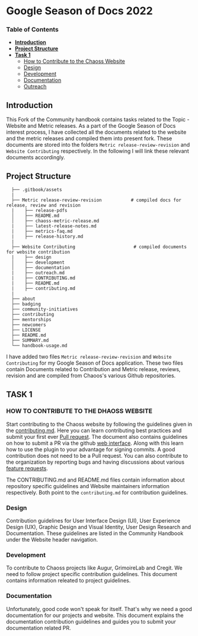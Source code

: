 # Google Season of Docs 2022 

### Table of Contents
* [**Introduction**](https://github.com/pratik2315/community-handbook/edit/season-of-docs/README.md#introduction)
* [**Project Structure**](https://github.com/pratik2315/community-handbook/edit/season-of-docs/README.md#project-structure)
* [**Task 1**](https://github.com/pratik2315/community-handbook/edit/season-of-docs/README.md#task-1)
  - [How to Contribute to the Chaoss Website](https://github.com/pratik2315/community-handbook/edit/season-of-docs/README.md#task-1)
  - [Design]()
  - [Development]()
  - [Documentation]()
  - [Outreach]()
 
## Introduction

This Fork of the Community handbook contains tasks related to the Topic - Website and Metric releases. 
As a part of the Google Season of Docs interest process, I have collected all the documents related to the website and the metric releases and compiled them into present fork. These documents are stored into the folders `Metric release-review-revision` and `Website Contributing` respectively. In the following I will link these relevant documents accordingly.

## Project Structure

```text
  ├── .gitbook/assets   
  |
  ├── Metric release-review-revision           # compiled docs for release, review and revision          
  |    ├── release-pdfs                               
  │    ├── README.md                          
  │    ├── chaoss-metric-release.md                        
  |    ├── latest-release-notes.md 
  |    ├── metrics-faq.md
  |    ├── release-history.md                      
  |
  ├── Website Contributing                      # compiled documents for website contribution
  |    ├── design                               
  │    ├── development                          
  │    ├── documentation                        
  |    ├── outreach.md 
  |    ├── CONTRIBUTING.md
  |    ├── README.md
  |    ├── contributing.md                      
  |
  ├── about                                     
  ├── badging                                   
  ├── community-initiatives                     
  ├── contributing                                                       
  ├── mentorships                               
  ├── newcomers                                 
  ├── LICENSE                                   
  ├── README.md                                 
  ├── SUMMARY.md                                
  └── handbook-usage.md                         
```
I have added two files `Metric release-review-revision` and `Website Contributing` for my Google Season of Docs application. These two files contain Documents related to Contribution and Metric release, reviews, revision and are compiled from Chaoos's various Github repositories.

## TASK 1
### HOW TO CONTRIBUTE TO THE DHAOSS WEBSITE
Start contributing to the Chaoss website by following the guidelines given in the [contributing.md](https://github.com/pratik2315/community-handbook/blob/season-of-docs/Website%20Contributing/contributing.md). Here you can learn contributing best practices and submit your first ever [Pull request](https://github.com/pratik2315/community-handbook/blob/season-of-docs/Website%20Contributing/contributing.md#code-or-document-change-contributions-pull-request). The document also contains guidelines on how to submit a PR via the github [web interface](https://github.com/pratik2315/community-handbook/blob/season-of-docs/Website%20Contributing/contributing.md#code-or-document-change-contributions-github-user-interface). Along with this learn how to use the plugin to your advantage for signing commits. A good contribution does not need to be a Pull request. You can also contribute to the organization by reporting bugs and having discussions about various [feature requests](https://github.com/pratik2315/community-handbook/blob/season-of-docs/Website%20Contributing/contributing.md#bug-report-and-feature-request-contributions-issue).

The CONTRIBUTING.md and README.md files contain information about repository specific guidelines and Website maintainers information respectively. Both point to the `contributing.md` for contribution guidelines.

### Design
Contribution guidelines for User Interface Design (UI), User Experience Design (UX), Graphic Design and Visual Identity, User Design Research and Documentation. These guidelines are listed in the Community Handbook under the Website header navigation.

### Development
To contribute to Chaoss projects like Augur, GrimoireLab and Cregit. We need to follow project specific contribution guidelines. This document contains information releated to project guidelines.

### Documentation
Unfortunately, good code won't speak for itself. That's why we need a good documentation for our projects and website. This document explains the documentation contribution guidelines and guides you to submit your documentation related PR.

